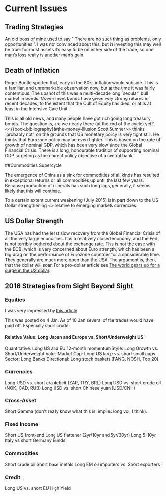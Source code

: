 # Current Issues


## Trading Strategies
An old boss of mine used to say ``There are no such thing as problems,
only opportunities''. I was not convinced about this, but in investing
this may well be true: for most assets it’s easy to be on either side of
the trade, so one man’s loss really is another man’s gain.


## Death of Inflation
Roger Bootle spotted that, early in the 80’s, inflation would subside.
This is a familiar, and unremarkable observation now, but at the time it
was fairly contentious. The upshot of this was a multi-decade long
`secular' bull market in bonds. Government bonds have given very strong
returns in recent decades, to the extent that the Cult of Equity has
died, or at is at least in the Intensive Care Unit.

This is all old news, and many people have got rich going long treasury bonds. 
The question is, are we nearly there (at the end of the cycle) yet? <<{{book.bibliography}}#the-money-illusion,Scott Sumner>> thinks
`probably not', on the grounds that US monetary policy is very tight still. He thinks that Eurozone policy may be even tighter. 
This is based on the rate of growth of nominal GDP, which has been very slow since the Global Financial Crisis. 
There is a long, honourable tradition of supporting nominal GDP targeting as the correct policy objective of a central bank.


##Commodities Supercycle

The emergence of China as a sink for commodities of all kinds has resulted
in exceptional returns on all commodities up until the last few years. Because
production of minerals has such long lags, generally, it seems likely that this
will continue. 

To a certain extent current weakening (July 2015) is in part down to the US Dollar strengthening <<dollar-strength>> 
relative to emerging markets currencies.


## US Dollar Strength

The USA has had the least slow recovery from the Global Financial Crisis of all the very large economies.
It is a relatively closed economy, and the Fed is not terribly bothered about the exchange rate.
This is not the case with the ECB, which is very concerned about Euro strength, which has been a big drag on the performance of Eurozone countries for a considerable time. They generally are much more open than the USA.
The argument is, then, that the dollar will soar.  For a pro-dollar article see [The world gears up for a surge in the US dollar](http://on.ft.com/1LV5XXo).

## 2016 Strategies from Sight Beyond Sight


### Equities  

I was very impressed by 
[this article](https://www.interactivebrokers.com/en/index.php?f#5599&vid#8264). 

This was posted on 4 Jan. As of 10 Jan several of the trades would have paid off. Especially short crude.

#### Relative Value: Long Japan and Europe vs. Short/Underweight US
Quantitative: Long US and EU 12-month momentum
Style:  Long Growth vs. Short/Underweight Value
Market Cap: Long US large vs. short small caps
Sector: Long Banks
Directional: Long stock baskets (FANG, NOSH, Top 20)

### Currencies  

Long USD vs. short c/a deficit (ZAR, TRY, BRL)
Long USD vs. short crude oil (NOK, CAD, RUB)
Long USD vs. short Chinese yuan (USD/CNH)

### Cross-Asset
Short Gamma (don't really know what this is: implies long vol, I think).

### Fixed Income
Short US front-end
Long US flattener (2yr/10yr and 5yr/30yr)
Long 5-10yr Italy vs short Germany Bunds

### Commodities
Short crude oil
Short base metals
Long EM oil importers vs. Short exporters

### Credit
Long US vs. short EU High Yield

